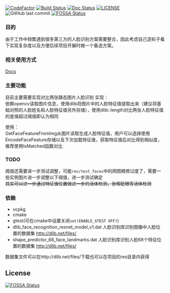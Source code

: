 [![CodeFactor](https://www.codefactor.io/repository/github/nevermoreluo/face_lib/badge)](https://www.codefactor.io/repository/github/nevermoreluo/face_lib)
[![Build Status](https://github.com/nevermoreluo/face_lib/actions/workflows/cmake.yml/badge.svg)](https://github.com/nevermoreluo/face_lib/actions/workflows/cmake.yml)
[![Doc Status](https://github.com/nevermoreluo/face_lib/actions/workflows/doc.yml/badge.svg)](https://github.com/nevermoreluo/face_lib/actions/workflows/doc.yml)
[![LICENSE](https://img.shields.io/github/license/nevermoreluo/face_lib?style=plastic)](https://github.com/nevermoreluo/face_lib/blob/main/LICENSE)
![GitHub last commit](https://img.shields.io/github/last-commit/nevermoreluo/face_lib?style=plastic)
[![FOSSA Status](https://app.fossa.com/api/projects/git%2Bgithub.com%2Fnevermoreluo%2Fface_lib.svg?type=shield)](https://app.fossa.com/projects/git%2Bgithub.com%2Fnevermoreluo%2Fface_lib?ref=badge_shield)

### 目的
由于工作中频繁遇到很多第三方的人脸识别方案需要整合，因此考虑自己造轮子看下实现复杂度以及方便后续项目开展时做一个备选方案。

### 相关使用方式
[Docs](https://nevermoreluo.github.io/face_lib/classface_1_1FaceRecognizer.html)

### 主要功能
目前主要需要实现对比两张静态图片人脸识别
实现：  
依赖opencv读取图片信息，使用dlib将图片中的人脸特征值提取出来（建议将基础对照的人脸姓名和人脸特征值另外存储），使用dlib::length对比两张人脸特征值的差值超过阈值即认为相同

使用：  
GetFaceFeatureFromImg从图片读取生成人脸特征值，用户可以选择使用EncodeFaceFeature存储以及下次加载特征值，获取特征值后对比得到相似度，推荐使用IsMatched函数对比



### TODO
阈值还需要进一步测试调整，可能`res/test_faces`中的网图精修过度了，需要一些实例图片进一步调整以下阈值，进一步测试确定  
~~其实可以进一步通过特征值位置做进一步的活体检测，张嘴眨眼等活体检测~~

### 依赖
- vcpkg
- cmake
- gtest(可在cmake中设置关闭`set(ENABLE_GTEST OFF)`)
- dlib_face_recognition_resnet_model_v1.dat 人脸识别库识别图像中人脸位置的数据集 http://dlib.net/files/
- shape_predictor_68_face_landmarks.dat  人脸识别库识别人脸68个特征位置的数据集 http://dlib.net/files/

数据集文件可以在http://dlib.net/files/下载也可以在项目的res目录内获得




## License
[![FOSSA Status](https://app.fossa.com/api/projects/git%2Bgithub.com%2Fnevermoreluo%2Fface_lib.svg?type=large)](https://app.fossa.com/projects/git%2Bgithub.com%2Fnevermoreluo%2Fface_lib?ref=badge_large)
